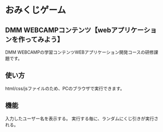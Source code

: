 # おみくじゲーム

## DMM WEBCAMPコンテンツ【webアプリケーションを作ってみよう】
DMM WEBCAMPの学習コンテンツWEBアプリケーション開発コースの研修課題です。
## 使い方
html/css/jsファイルのため、PCのブラウザで実行できます。
## 機能
入力したユーザー名を表示する。
実行する毎に、ランダムにくじ引きが実行される。
